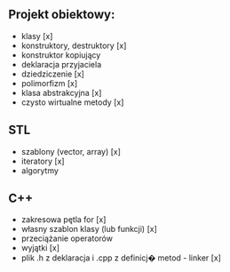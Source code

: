 ## Projekt obiektowy:
- klasy                                                     [x]
- konstruktory, destruktory                                 [x]
- konstruktor kopiujący
- deklaracja przyjaciela
- dziedziczenie                                             [x]
- polimorfizm                                               [x]
- klasa abstrakcyjna                                        [x]
- czysto wirtualne metody                                   [x]

## STL
- szablony (vector, array)                                  [x]
- iteratory                                                 [x]
- algorytmy                                                 

## C++
- zakresowa pętla for                                       [x]
- własny szablon klasy (lub funkcji)                        [x]
- przeciążanie operatorów                                   
- wyjątki                                                   [x]
- plik .h z deklaracja i .cpp z definicj� metod  - linker   [x]
